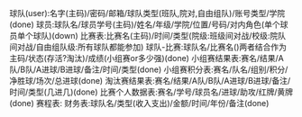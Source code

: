 球队(user):名字(主码)/密码/邮箱/球队类型(班队,院对,自由组队)/账号类型/学院(done)
球员:球队名/球员学号(主码)/姓名/年级/学院/位置/号码/对内角色(单个球员单个球队)(down)
比赛表:比赛名(主码)/时间/类型(院级:班级间对战/校级:院队间对战/自由组队级:所有球队都能参加)
球队-比赛:球队名/比赛名()两者结合作为主码/状态(存活?淘汰)/成绩(小组赛or多少强)(done)
小组赛结果表:赛名/结果/A队/B队/A进球/B进球/备注/时间/类型(done)
小组赛积分表:赛名/队名/组别/积分/净胜球/场次/总进球(done)
淘汰赛结果表:赛名/结果/A队/B队/A进球/B进球/备注/时间/类型(几进几)(done)
比赛个人数据表:赛名/学号/球员名/进球/助攻/红牌/黄牌(done)
赛程表:
财务表:球队名/类型(收入支出)/金额/时间/年份/备注(done)
